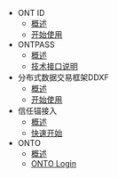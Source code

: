 - ONT ID
  - [概述](docs-cn/ontid/overview.md)
  - [开始使用](docs-cn/ontid/get_started.md)
- ONTPASS
  - [概述](docs-cn/ontpass/overview.md)
  - [技术接口说明](docs-cn/ontpass/specification.md)
- 分布式数据交易框架DDXF
  - [概述](docs-cn/ddxf/overview.md)
  - [开始使用](docs-cn/ddxf/get_started.md)
- 信任锚接入
  - [概述](docs-cn/taconnector/overview.md)
  - [快速开始](docs-cn/taconnector/get-started.md.md)
- ONTO
  - [概述](docs-cn/onto/overview.md)
  - [ONTO Login](docs-cn/onto/ONTO_login.md)
